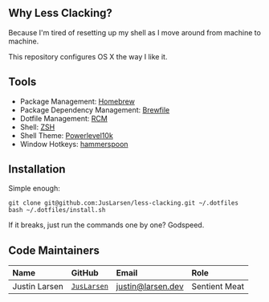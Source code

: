 ## Why Less Clacking?

Because I'm tired of resetting up my shell as I move around from machine to machine.

This repository configures OS X the way I like it.

## Tools

- Package Management: [Homebrew](https://brew.sh/)
- Package Dependency Management: [Brewfile](https://thoughtbot.com/blog/brewfile-a-gemfile-but-for-homebrew)
- Dotfile Management: [RCM](https://github.com/thoughtbot/rcm)
- Shell: [ZSH](http://www.zsh.org/)
- Shell Theme: [Powerlevel10k](https://github.com/romkatv/powerlevel10k)
- Window Hotkeys: [hammerspoon](https://www.hammerspoon.org/)

## Installation

Simple enough:

```
git clone git@github.com:JusLarsen/less-clacking.git ~/.dotfiles
bash ~/.dotfiles/install.sh
```

If it breaks, just run the commands one by one? Godspeed.

## Code Maintainers

| Name          | GitHub                                             | Email                                                 | Role             |
|:--------------|:---------------------------------------------------|:------------------------------------------------------|:-----------------|
| Justin Larsen | [`JusLarsen`](https://github.com/JusLarsen)   | [justin@larsen.dev](mailto://justin@larsen.dev)   | Sentient Meat |
